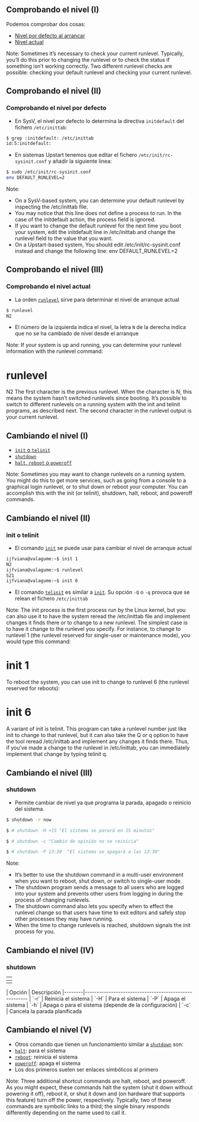 ## Comprobando el nivel (I)
Podemos comprobar dos cosas:

* [Nivel por defecto al arrancar](#/6/2)
* [Nivel actual](#/6/3)

Note:
Sometimes it’s necessary to check your current runlevel. Typically, you’ll do this prior to changing the runlevel or
to check the status if something isn’t working correctly. Two different runlevel checks are possible: checking your
default runlevel and checking your current runlevel.



## Comprobando el nivel  (II)
### Comprobando el nivel por defecto

* En SysV, el nivel por defecto lo determina la directiva `initdefault` del fichero  `/etc/inittab`:
```bash
$ grep :initdefault: /etc/inittab
id:5:initdefault:
```
* En sistemas Upstart tenemos que editar el fichero `/etc/init/rc-sysinit.conf` y añadir la siguiente linea:
```bash
$ sudo /etc/init/rc-sysinit.conf
env DEFAULT_RUNLEVEL=2
```

Note:
* On a SysV-based system, you can determine your default runlevel by inspecting the /etc/inittab file.
* You may notice that this line does not define a process to run. In the case of the initdefault action, the process field is ignored.
* If you want to change the default runlevel for the next time you boot your system, edit the initdefault line in /etc/inittab and change the runlevel field to the value that you want.
* On a Upstart-based system, You should edit /etc/init/rc-sysinit.conf instead and change the following line: env DEFAULT_RUNLEVEL=2



## Comprobando el nivel (III)
### Comprobando el nivel actual

* La orden [`runlevel`](http://unixhelp.ed.ac.uk/CGI/man-cgi?runlevel+8) sirve para determinar el nivel de arranque actual
```bash
$ runlevel
N2
```
* El número de la izquierda indica el nivel, la letra `N` de la derecha indica que no se ha cambiado de nivel desde el arranque

Note:
If your system is up and running, you can determine your runlevel information with the runlevel command:
# runlevel
N2
The first character is the previous runlevel. When the character is N, this means the system hasn’t switched
runlevels since booting. It’s possible to switch to different runlevels on a running system with the init and telinit
programs, as described next. The second character in the runlevel output is your current runlevel.



## Cambiando el nivel (I)

* [`init` o `telinit`](#/6/5)
* [`shutdown`](#/6/6)
* [`halt`, `reboot` o `poweroff`](#/6/8)

Note:
Sometimes you may want to change runlevels on a running system. You might do this to get more services, such as
going from a console to a graphical login runlevel, or to shut down or reboot your computer. You can accomplish
this with the init (or telinit), shutdown, halt, reboot, and poweroff commands.



## Cambiando el nivel (II)
### init o telinit

* El comando [`init`](http://linux.die.net/man/8/init) se puede usar para cambiar el nivel de arranque actual
```bash
ijfviana@valagume:~$ init 1
N2
ijfviana@valagume:~$ runlevel
S21
ijfviana@valagume:~$ init 6
```
* El comando [`telinit`](http://linux.die.net/man/8/telinit) es similar a [`init`](http://linux.die.net/man/8/init). Su opción `-Q` o `-q` provoca que se relean el fichero `/etc/inittab`

Note:
The init process is the first process run by the Linux kernel, but you can also use it to have the system reread the
/etc/inittab file and implement changes it finds there or to change to a new runlevel. The simplest case is to have it
change to the runlevel you specify. For instance, to change to runlevel 1 (the runlevel reserved for single-user or
maintenance mode), you would type this command:
# init 1
To reboot the system, you can use init to change to runlevel 6 (the runlevel reserved for reboots):
# init 6
A variant of init is telinit. This program can take a runlevel number just like init to change to that runlevel, but it
can also take the Q or q option to have the tool reread /etc/inittab and implement any changes it finds there. Thus,
if you’ve made a change to the runlevel in /etc/inittab, you can immediately implement that change by typing
telinit q.



## Cambiando el nivel (III)
### shutdown

* Permite cambiar de nivel ya que  programa la parada, apagado o reinicio del sistema.

```bash
$ shutdown -r now
```
```bash
$ # shutdown -H +15 "El sistema se parará en 15 minutos"
```
```bash
$ # shutdown -c "Cambio de opinión no se reinicia"
```
```bash
$ # shutdown -P 13:30  "El sistema se apagará a las 13:30"
```

Note:
* It’s better to use the shutdown command in a multi-user environment when you want to reboot, shut down, or switch to single-user mode.
* The shutdown program sends a message to all users who are logged into your system and prevents other users from logging in during the process of changing runlevels.
* The shutdown command also lets you specify when to effect the runlevel change so that users have time to exit editors and safely stop other processes they may have running.
* When the time to change runlevels is reached, shutdown signals the init process for you.



## Cambiando el nivel (IV)
### shutdown

<div class="table-responsive">
  <table class="table">
    <thead>
      <tr>
        <th></th>
      </tr>
    </thead>
    <tbody>
      <tr>
        <td></td>
      </tr>
    </tbody>
  </table>
</div>
| Opción | Descripción
|--------|------------------------------------------------------
| `-r`     | Reinicia el sistema
| `-H`     | Para el sistema
| `-P`     | Apaga el sistema
| `-h`     | Apaga o para el sistema (depende de la configuración)
| `-c`     | Cancela la parada planificada



## Cambiando el nivel  (V)

* Otros comando que tienen un funcionamiento similar a  [`shutdown`](http://linux.die.net/man/8/shutdown) son:
 * [`halt`](http://linux.die.net/man/8/halt): para el sistema
 * [`reboot`](http://linux.die.net/man/8/reboot): reinicia el sistema
 * [`poweroff`](http://linux.die.net/man/8/poweroff): apaga el sistema
* Los dos primeros suelen ser enlaces simbólicos al primero

Note:
Three additional shortcut commands are halt, reboot, and poweroff. As you might expect, these commands halt the
system (shut it down without powering it off), reboot it, or shut it down and (on hardware that supports this
feature) turn off the power, respectively. Typically, two of these commands are symbolic links to a third; the single
binary responds differently depending on the name used to call it.
